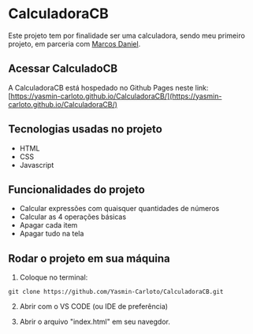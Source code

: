 # CalculadoraCB

Este projeto tem por finalidade ser uma calculadora, sendo meu primeiro projeto, em parceria com [Marcos Daniel](https://github.com/Daniel02md). 

## Acessar CalculadoCB
A CalculadoraCB está hospedado no Github Pages neste link: [https://yasmin-carloto.github.io/CalculadoraCB/](https://yasmin-carloto.github.io/CalculadoraCB/)

## Tecnologias usadas no projeto
* HTML
* CSS
* Javascript

## Funcionalidades do projeto
* Calcular expressões com quaisquer quantidades de números
* Calcular as 4 operações básicas
* Apagar cada item
* Apagar tudo na tela

## Rodar o projeto em sua máquina
1. Coloque no terminal:
```
git clone https://github.com/Yasmin-Carloto/CalculadoraCB.git
```
2. Abrir com o VS CODE (ou IDE de preferência)

2. Abrir o arquivo "index.html" em seu navegdor.
